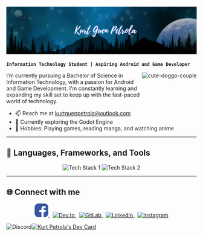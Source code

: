 <p align="center">
  <img src="https://github.com/kurtpetrola/kurtpetrola/blob/master/imgs/kurt-readme-header.png" alt="Kurt Guen Raposas Petrola Header" />
</p>

**`Information Technology Student | Aspiring Android and Game Developer`**

<img alt="cute-doggo-couple" align="right" height="120" src="https://media.tenor.com/h67tbKxNTyAAAAAi/corgi-love.gif">

I’m currently pursuing a Bachelor of Science in Information Technology, with a passion for Android and Game Development. I'm constantly learning and expanding my skill set to keep up with the fast-paced world of technology.

- 📫 Reach me at [kurtguenpetrola@outlook.com](mailto:kurtguenpetrola@outlook.com)
- 🌱 Currently exploring the Godot Engine
- 🎯 Hobbies: Playing games, reading manga, and watching anime

---

<h2>🧰 Languages, Frameworks, and Tools</h2>

<p align="center">
    <img src="https://skillicons.dev/icons?i=dart,flutter,kotlin,firebase,svelte,react,ts,js" alt="Tech Stack 1" />
    <img src="https://skillicons.dev/icons?i=vscode,androidstudio,cs,unity,git,godot,gcp,figma" alt="Tech Stack 2" />
</p>

---

<h2>🌐 Connect with me</h2>

<p align="center">
 <a href="https://www.facebook.com/profile.php?id=100008866333712&mibextid=ZbWKwL/">
   <img src="https://github.com/ReigneRaven/ReigneRaven/blob/main/img/facebook.svg" height="36" alt="Facebook" />
 </a>
 &nbsp;
 <a href="https://dev.to/kurtpetrola">
   <img src="https://skillicons.dev/icons?i=devto" height="37" alt="Dev.to" />
 </a>
 &nbsp;
 <a href="https://gitlab.com/kurtpetrola">
   <img src="https://skillicons.dev/icons?i=gitlab" height="36" alt="GitLab" />
 </a>
 &nbsp;
 <a href="https://www.linkedin.com/in/kurtguenpetrola">
   <img src="https://skillicons.dev/icons?i=linkedin" height="36" alt="LinkedIn" />
 </a>
 &nbsp;
 <a href="https://www.instagram.com/krt.zzz_">
   <img src="https://skillicons.dev/icons?i=instagram" height="36" alt="Instagram" />
 </a>
</p>

<a href="https://discord.com/users/866124582673842186">
  <img align="left" src="https://lanyard.cnrad.dev/api/866124582673842186??borderRadius=20px&hideDiscrim=true" alt="Discord" />
</a>
<a href="https://app.daily.dev/kurtpetrola">
  <img src="https://api.daily.dev/devcards/v2/TcGz7c2xpYSbFEeVJ4djv.png?type=wide&r=z8n" width="400" alt="Kurt Petrola's Dev Card" />
</a>
